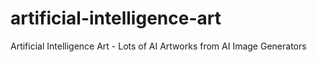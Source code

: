 # artificial-intelligence-art
Artificial Intelligence Art - Lots of AI Artworks from AI Image Generators
